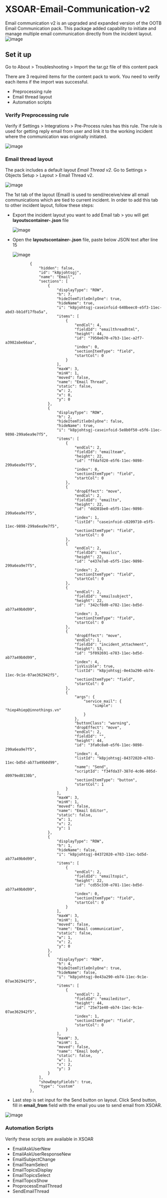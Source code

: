 # XSOAR-Email-Communication-v2

Email communication v2 is an upgraded and expanded version of the OOTB Email Communication pack. This package added capability to initiate and manage multiple email communication directly from the incident layout.
![image](https://user-images.githubusercontent.com/41276379/174926289-aa819163-3573-4776-bee5-185035ae2ace.png)

## Set it up
Go to About > Troubleshooting > Import the tar.gz file of this content pack

There are 3 required items for the content pack to work. You need to verify each items if the import was successful.
- Preprocessing rule
- Email thread layout
- Automation scripts

### Verify Preprocessing rule
Verify if Settings > Integrations > Pre-Process rules has this rule. The rule is used for getting reply email from user and link it to the working incident where the communication was originally initiated.

![image](https://user-images.githubusercontent.com/41276379/174940290-9a02f6f0-8fc0-4c72-848b-294defbf8e6f.png)

### Email thread layout
The pack includes a default layout *Email Thread v2*. Go to Settings > Objects Setup > Layout > Email Thread v2.

![image](https://user-images.githubusercontent.com/41276379/174944744-dbea6d98-f901-42cc-b8ee-9756e36440cc.png)

The 1st tab of the layout (Email) is used to send/receive/view all email communications which are tied to current incident. In order to add this tab to other incident layout, follow these steps:
- Export the incident layout you want to add Email tab > you will get **layoutscontainer-<layoutname>.json** file
	
  ![image](https://user-images.githubusercontent.com/41276379/174945468-2a5c26d3-5def-4a97-8888-83ba5a31b235.png)

- Open the **layoutscontainer-<layoutname>.json** file, paste below JSON text after line 15
	
  ![image](https://user-images.githubusercontent.com/41276379/174946089-4f10f7df-29f1-430a-98ee-9499f60c54a2.png)

 ```
  			{
				"hidden": false,
				"id": "k8pjohtsgj",
				"name": "Email",
				"sections": [
					{
						"displayType": "ROW",
						"h": 7,
						"hideItemTitleOnlyOne": true,
						"hideName": true,
						"i": "k8pjohtsgj-caseinfoid-640beec0-e5f3-11ec-abd3-bb1df17fba5a",
						"items": [
							{
								"endCol": 4,
								"fieldId": "emailthreadhtml",
								"height": 44,
								"id": "7950e670-e7b3-11ec-a2f7-a3982abe66aa",
								"index": 0,
								"sectionItemType": "field",
								"startCol": 0
							}
						],
						"maxW": 3,
						"minH": 1,
						"moved": false,
						"name": "Email Thread",
						"static": false,
						"w": 2,
						"x": 0,
						"y": 0
					},
					{
						"displayType": "ROW",
						"h": 2,
						"hideItemTitleOnlyOne": false,
						"hideName": true,
						"i": "k8pjohtsgj-caseinfoid-5e8b0f50-e5f6-11ec-9898-299a6ea9e7f5",
						"items": [
							{
								"endCol": 2,
								"fieldId": "emailteam",
								"height": 22,
								"id": "ffdafd20-e5f6-11ec-9898-299a6ea9e7f5",
								"index": 0,
								"sectionItemType": "field",
								"startCol": 0
							},
							{
								"dropEffect": "move",
								"endCol": 2,
								"fieldId": "emailto",
								"height": 22,
								"id": "dd201be0-e5f5-11ec-9898-299a6ea9e7f5",
								"index": 1,
								"listId": "caseinfoid-c8209710-e5f5-11ec-9898-299a6ea9e7f5",
								"sectionItemType": "field",
								"startCol": 0
							},
							{
								"endCol": 2,
								"fieldId": "emailcc",
								"height": 22,
								"id": "e437e7a0-e5f5-11ec-9898-299a6ea9e7f5",
								"index": 2,
								"sectionItemType": "field",
								"startCol": 0
							},
							{
								"endCol": 2,
								"fieldId": "emailsubject",
								"height": 22,
								"id": "342cf8d0-e782-11ec-bd5d-ab77a49b0d99",
								"index": 3,
								"sectionItemType": "field",
								"startCol": 0
							},
							{
								"dropEffect": "move",
								"endCol": 1,
								"fieldId": "incident_attachment",
								"height": 53,
								"id": "5f092691-e783-11ec-bd5d-ab77a49b0d99",
								"index": 4,
								"isVisible": true,
								"listId": "k8pjohtsgj-0e43a290-eb74-11ec-9c1e-07ae362942f5",
								"sectionItemType": "field",
								"startCol": 0
							},
							{
								"args": {
									"service_mail": {
										"simple": "hiep4hiep@innothings.vn"
									}
								},
								"buttonClass": "warning",
								"dropEffect": "move",
								"endCol": 2,
								"fieldId": "",
								"height": 44,
								"id": "3fa0c8a0-e5f6-11ec-9898-299a6ea9e7f5",
								"index": 4,
								"listId": "k8pjohtsgj-84372020-e783-11ec-bd5d-ab77a49b0d99",
								"name": "Send",
								"scriptId": "f34fda37-387d-4c06-805d-d0979ed0130b",
								"sectionItemType": "button",
								"startCol": 1
							}
						],
						"maxW": 3,
						"minH": 1,
						"moved": false,
						"name": "Email Editor",
						"static": false,
						"w": 1,
						"x": 2,
						"y": 1
					},
					{
						"displayType": "ROW",
						"h": 1,
						"hideName": false,
						"i": "k8pjohtsgj-84372020-e783-11ec-bd5d-ab77a49b0d99",
						"items": [
							{
								"endCol": 2,
								"fieldId": "emailtopic",
								"height": 22,
								"id": "cd55c330-e781-11ec-bd5d-ab77a49b0d99",
								"index": 0,
								"sectionItemType": "field",
								"startCol": 0
							}
						],
						"maxW": 3,
						"minH": 1,
						"moved": false,
						"name": "Email communication",
						"static": false,
						"w": 1,
						"x": 2,
						"y": 0
					},
					{
						"displayType": "ROW",
						"h": 4,
						"hideItemTitleOnlyOne": true,
						"hideName": false,
						"i": "k8pjohtsgj-0e43a290-eb74-11ec-9c1e-07ae362942f5",
						"items": [
							{
								"endCol": 2,
								"fieldId": "emaileditor",
								"height": 44,
								"id": "25e71e40-eb74-11ec-9c1e-07ae362942f5",
								"index": 1,
								"sectionItemType": "field",
								"startCol": 0
							}
						],
						"maxW": 3,
						"minH": 1,
						"moved": false,
						"name": "Email body",
						"static": false,
						"w": 1,
						"x": 2,
						"y": 3
					}
				],
				"showEmptyFields": true,
				"type": "custom"
			},
 ```
 - Last step is set input for the Send button on layout. Click Send button, fill in **email_from** field with the email you use to send email from XSOAR. 
	
  ![image](https://user-images.githubusercontent.com/41276379/174946562-7d2d26f1-9f76-4042-bb0c-989d085e181a.png)

	
### Automation Scripts
Verify these scripts are available in XSOAR
- EmailAskUserNew
- EmailAskUserResponseNew
- EmailSubjectChange
- EmailTeamSelect
- EmailTopicsDisplay
- EmailTopicsSelect
- EmailTopcsShow
- ProprocessEmailThread
- SendEmailThread
